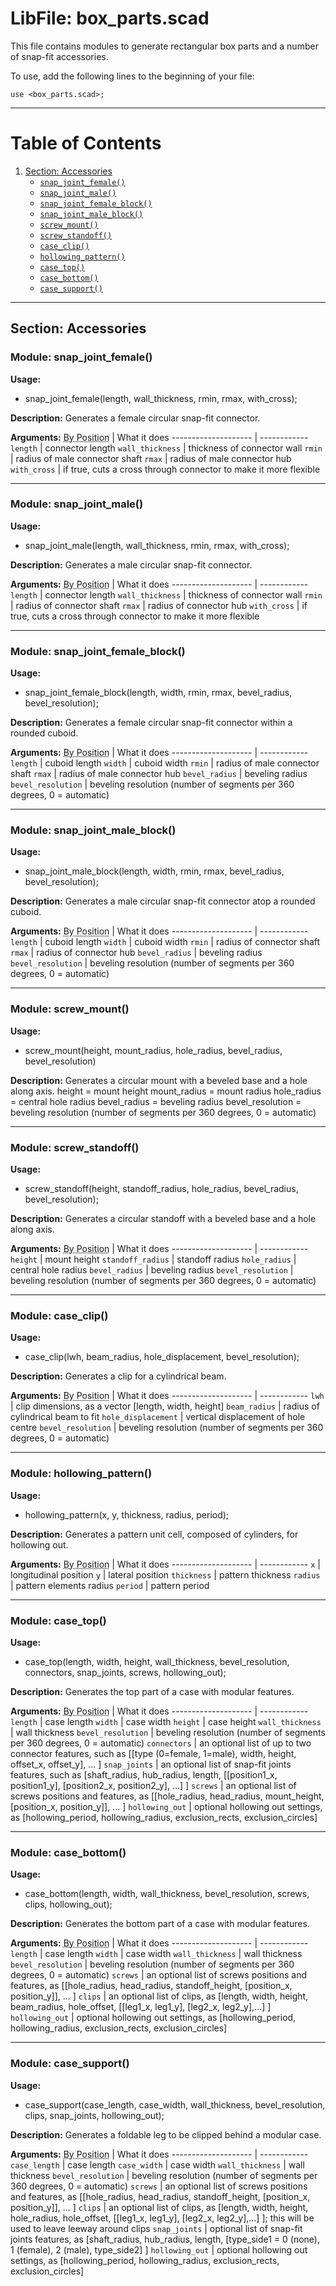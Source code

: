 # LibFile: box\_parts.scad
This file contains modules to generate rectangular box parts and a number
of snap-fit accessories.

To use, add the following lines to the beginning of your file:

    use <box_parts.scad>;

---

# Table of Contents

1. [Section: Accessories](#section-accessories)
    - [`snap_joint_female()`](#module-snap_joint_female)
    - [`snap_joint_male()`](#module-snap_joint_male)
    - [`snap_joint_female_block()`](#module-snap_joint_female_block)
    - [`snap_joint_male_block()`](#module-snap_joint_male_block)
    - [`screw_mount()`](#module-screw_mount)
    - [`screw_standoff()`](#module-screw_standoff)
    - [`case_clip()`](#module-case_clip)
    - [`hollowing_pattern()`](#module-hollowing_pattern)
    - [`case_top()`](#module-case_top)
    - [`case_bottom()`](#module-case_bottom)
    - [`case_support()`](#module-case_support)

---

## Section: Accessories


### Module: snap\_joint\_female()

**Usage:** 
- snap\_joint\_female(length, wall\_thickness, rmin, rmax, with\_cross);

**Description:** 
Generates a female circular snap-fit connector.

**Arguments:** 
<abbr title="These args can be used by position or by name.">By&nbsp;Position</abbr> | What it does
-------------------- | ------------
`length`             | connector length
`wall_thickness`     | thickness of connector wall
`rmin`               | radius of male connector shaft
`rmax`               | radius of male connector hub
`with_cross`         | if true, cuts a cross through connector to make it more flexible

---

### Module: snap\_joint\_male()

**Usage:** 
- snap\_joint\_male(length, wall\_thickness, rmin, rmax, with\_cross);

**Description:** 
Generates a male circular snap-fit connector.

**Arguments:** 
<abbr title="These args can be used by position or by name.">By&nbsp;Position</abbr> | What it does
-------------------- | ------------
`length`             | connector length
`wall_thickness`     | thickness of connector wall
`rmin`               | radius of connector shaft
`rmax`               | radius of connector hub
`with_cross`         | if true, cuts a cross through connector to make it more flexible

---

### Module: snap\_joint\_female\_block()

**Usage:** 
- snap\_joint\_female\_block(length, width, rmin, rmax, bevel\_radius, bevel\_resolution);

**Description:** 
Generates a female circular snap-fit connector within a rounded cuboid.

**Arguments:** 
<abbr title="These args can be used by position or by name.">By&nbsp;Position</abbr> | What it does
-------------------- | ------------
`length`             | cuboid length
`width`              | cuboid width
`rmin`               | radius of male connector shaft
`rmax`               | radius of male connector hub
`bevel_radius`       | beveling radius
`bevel_resolution`   | beveling resolution (number of segments per 360 degrees, 0 = automatic)

---

### Module: snap\_joint\_male\_block()

**Usage:** 
- snap\_joint\_male\_block(length, width, rmin, rmax, bevel\_radius, bevel\_resolution);

**Description:** 
Generates a male circular snap-fit connector atop a rounded cuboid.

**Arguments:** 
<abbr title="These args can be used by position or by name.">By&nbsp;Position</abbr> | What it does
-------------------- | ------------
`length`             | cuboid length
`width`              | cuboid width
`rmin`               | radius of connector shaft
`rmax`               | radius of connector hub
`bevel_radius`       | beveling radius
`bevel_resolution`   | beveling resolution (number of segments per 360 degrees, 0 = automatic)

---

### Module: screw\_mount()

**Usage:** 
- screw\_mount(height, mount\_radius, hole\_radius, bevel\_radius, bevel\_resolution)

**Description:** 
Generates a circular mount with a beveled base and a hole along axis.
height = mount height
mount\_radius = mount radius
hole\_radius = central hole radius
bevel\_radius = beveling radius
bevel\_resolution = beveling resolution (number of segments per 360 degrees, 0 = automatic)

---

### Module: screw\_standoff()

**Usage:** 
- screw\_standoff(height, standoff\_radius, hole\_radius, bevel\_radius, bevel\_resolution);

**Description:** 
Generates a circular standoff with a beveled base and a hole along axis.

**Arguments:** 
<abbr title="These args can be used by position or by name.">By&nbsp;Position</abbr> | What it does
-------------------- | ------------
`height`             | mount height
`standoff_radius`    | standoff radius
`hole_radius`        | central hole radius
`bevel_radius`       | beveling radius
`bevel_resolution`   | beveling resolution (number of segments per 360 degrees, 0 = automatic)

---

### Module: case\_clip()

**Usage:** 
- case\_clip(lwh, beam\_radius, hole\_displacement, bevel\_resolution);

**Description:** 
Generates a clip for a cylindrical beam.

**Arguments:** 
<abbr title="These args can be used by position or by name.">By&nbsp;Position</abbr> | What it does
-------------------- | ------------
`lwh`                | clip dimensions, as a vector [length, width, height]
`beam_radius`        | radius of cylindrical beam to fit
`hole_displacement`  | vertical displacement of hole centre
`bevel_resolution`   | beveling resolution (number of segments per 360 degrees, 0 = automatic)

---

### Module: hollowing\_pattern()

**Usage:** 
- hollowing\_pattern(x, y, thickness, radius, period);

**Description:** 
Generates a pattern unit cell, composed of cylinders, for hollowing out.

**Arguments:** 
<abbr title="These args can be used by position or by name.">By&nbsp;Position</abbr> | What it does
-------------------- | ------------
`x`                  | longitudinal position
`y`                  | lateral position
`thickness`          | pattern thickness
`radius`             | pattern elements radius
`period`             | pattern period

---

### Module: case\_top()

**Usage:** 
- case\_top(length, width, height, wall\_thickness, bevel\_resolution, connectors, snap\_joints, screws, hollowing\_out);

**Description:** 
Generates the top part of a case with modular features.

**Arguments:** 
<abbr title="These args can be used by position or by name.">By&nbsp;Position</abbr> | What it does
-------------------- | ------------
`length`             | case length
`width`              | case width
`height`             | case height
`wall_thickness`     | wall thickness
`bevel_resolution`   | beveling resolution (number of segments per 360 degrees, 0 = automatic)
`connectors`         | an optional list of up to two connector features, such as [[type (0=female, 1=male), width, height, offset\_x, offset\_y], ... ]
`snap_joints`        | an optional list of snap-fit joints features, such as [shaft\_radius, hub\_radius, length, [[position1\_x, position1\_y], [position2\_x, position2\_y], ...] ]
`screws`             | an optional list of screws positions and features, as [[hole\_radius, head\_radius, mount\_height, [position\_x, position\_y]], ... ]
`hollowing_out`      | optional hollowing out settings, as [hollowing\_period, hollowing\_radius, exclusion\_rects, exclusion\_circles]

---

### Module: case\_bottom()

**Usage:** 
- case\_bottom(length, width, wall\_thickness, bevel\_resolution, screws, clips, hollowing\_out);

**Description:** 
Generates the bottom part of a case with modular features.

**Arguments:** 
<abbr title="These args can be used by position or by name.">By&nbsp;Position</abbr> | What it does
-------------------- | ------------
`length`             | case length
`width`              | case width
`wall_thickness`     | wall thickness
`bevel_resolution`   | beveling resolution (number of segments per 360 degrees, 0 = automatic)
`screws`             | an optional list of screws positions and features, as [[hole\_radius, head\_radius, standoff\_height, [position\_x, position\_y]], ... ]
`clips`              | an optional list of clips, as [length, width, height, beam\_radius, hole\_offset, [[leg1\_x, leg1\_y], [leg2\_x, leg2\_y],...] ]
`hollowing_out`      | optional hollowing out settings, as [hollowing\_period, hollowing\_radius, exclusion\_rects, exclusion\_circles]

---

### Module: case\_support()

**Usage:** 
- case\_support(case\_length, case\_width, wall\_thickness, bevel\_resolution, clips, snap\_joints, hollowing\_out);

**Description:** 
Generates a foldable leg to be clipped behind a modular case.

**Arguments:** 
<abbr title="These args can be used by position or by name.">By&nbsp;Position</abbr> | What it does
-------------------- | ------------
`case_length`        | case length
`case_width`         | case width
`wall_thickness`     | wall thickness
`bevel_resolution`   | beveling resolution (number of segments per 360 degrees, 0 = automatic)
`screws`             | an optional list of screws positions and features, as [[hole\_radius, head\_radius, standoff\_height, [position\_x, position\_y]], ... ]
`clips`              | an optional list of clips, as [length, width, height, hole\_radius, hole\_offset, [[leg1\_x, leg1\_y], [leg2\_x, leg2\_y],...] ]; this will be used to leave leeway around clips
`snap_joints`        | optional list of snap-fit joints features, as [shaft\_radius, hub\_radius, length, [type\_side1 = 0 (none), 1 (female), 2 (male), type\_side2] ]
`hollowing_out`      | optional hollowing out settings, as [hollowing\_period, hollowing\_radius, exclusion\_rects, exclusion\_circles]

